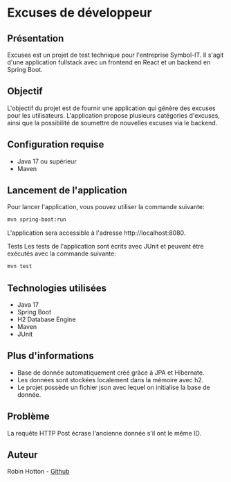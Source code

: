 # Excuses de développeur

## Présentation

Excuses est un projet de test technique pour l'entreprise Symbol-IT. Il s'agit d'une application fullstack avec un frontend en React et un backend en Spring Boot.

## Objectif

L'objectif du projet est de fournir une application qui génère des excuses pour les utilisateurs. L'application propose plusieurs catégories d'excuses, ainsi que la possibilité de soumettre de nouvelles excuses via le backend.

## Configuration requise

- Java 17 ou supérieur
- Maven

## Lancement de l'application

Pour lancer l'application, vous pouvez utiliser la commande suivante:

```bash
mvn spring-boot:run
```

L'application sera accessible à l'adresse http://localhost:8080.

Tests
Les tests de l'application sont écrits avec JUnit et peuvent être exécutés avec la commande suivante:

```bash
mvn test
```

## Technologies utilisées

- Java 17
- Spring Boot
- H2 Database Engine
- Maven
- JUnit

## Plus d'informations

- Base de donnée automatiquement créé grâce à JPA et Hibernate.
- Les données sont stockées localement dans la mémoire avec h2.
- Le projet possède un fichier json avec lequel on initialise la base de donnée.

## Problème

La requête HTTP Post écrase l'ancienne donnée s'il ont le même ID.

## Auteur

Robin Hotton - [Github](https://github.com/Gerob59)
